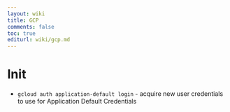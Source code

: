 ```yaml
---
layout: wiki
title: GCP
comments: false
toc: true
editurl: wiki/gcp.md
---
```

# Init

* `gcloud auth application-default login` - acquire new user credentials to use for Application Default Credentials
